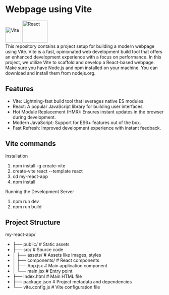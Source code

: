 # Webpage using Vite
<a href="https://vitejs.dev/" target="blank">
    <img src="https://vitejs.dev/logo.svg" alt="Vite" width="50" height="50">
</a> 
<a href="https://react.dev/" target="blank">
    <img src="https://upload.wikimedia.org/wikipedia/commons/thumb/a/a7/React-icon.svg/1024px-React-icon.svg.png" alt="React" width="80" height="70">
</a> <br>
This repository contains a project setup for building a modern webpage using Vite. Vite is a fast, opinionated web development build tool that offers an enhanced development experience with a focus on performance. In this project, we utilize Vite to scaffold and develop a React-based webpage. Make sure you have Node.js and npm installed on your machine. You can download and install them from nodejs.org.


## Features
- Vite: Lightning-fast build tool that leverages native ES modules.
- React: A popular JavaScript library for building user interfaces.
- Hot Module Replacement (HMR): Ensures instant updates in the browser during development.
- Modern JavaScript: Support for ES6+ features out of the box.
- Fast Refresh: Improved development experience with instant feedback.


## Vite commands
Installation 
1. npm install -g create-vite       
2. create-vite react --template react
3. cd my-react-app
4. npm install
   
Running the Development Server
1. npm run dev
2. npm run build

## Project Structure
my-react-app/
- ├── public/          # Static assets
- ├── src/             # Source code
- │   ├── assets/      # Assets like images, styles
- │   ├── components/  # React components
- │   ├── App.jsx      # Main application component
- │   └── main.jsx     # Entry point
- ├── index.html       # Main HTML file
- ├── package.json     # Project metadata and dependencies
- └── vite.config.js   # Vite configuration file
